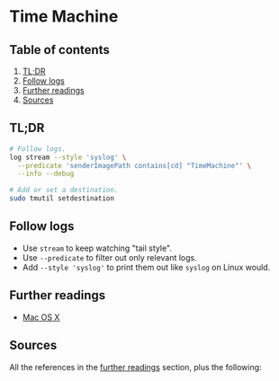 # Time Machine

## Table of contents <!-- omit in toc -->

1. [TL;DR](#tldr)
1. [Follow logs](#follow-logs)
1. [Further readings](#further-readings)
1. [Sources](#sources)

## TL;DR

```sh
# Follow logs.
log stream --style 'syslog' \
  --predicate 'senderImagePath contains[cd] "TimeMachine"' \
  --info --debug

# Add or set a destination.
sudo tmutil setdestination
```

## Follow logs

- Use `stream` to keep watching "tail style".
- Use `--predicate` to filter out only relevant logs.
- Add `--style 'syslog'` to print them out like `syslog` on Linux would.

## Further readings

- [Mac OS X]

## Sources

All the references in the [further readings] section, plus the following:

<!-- project's references -->

<!-- internal references -->
[further readings]: #further-readings
[mac os x]: README.md

<!-- external references -->
